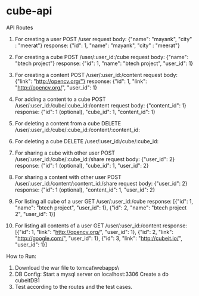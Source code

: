 # cube-api

API Routes

1.	For creating a user
POST 		/user
request body: {"name": "mayank", "city" : "meerat"}
response: {"id": 1, "name": "mayank", "city" : "meerat"}

2.	For creating a cube
POST 		/user/:user_id:/cube
	request body: {"name": "btech project"}
	response: {"id": 1, "name": "btech project", "user_id": 1}

3.	For creating a content
POST 		/user/:user_id:/content
	request body: {"link": "http://opencv.org/"}
	response: {"id": 1, "link": "http://opencv.org/", "user_id": 1}

4.	For adding a content to a cube
POST 		/user/:user_id:/cube/:cube_id:/content
request body: {"content_id": 1}
	response: {"id": 1 (optional), "cube_id": 1, "content_id": 1}

5.	For deleting a content from a cube
DELETE 	/user/:user_id:/cube/:cube_id:/content/:content_id:

6.	For deleting a cube
DELETE 	/user/:user_id:/cube/:cube_id:

7.	For sharing a cube with other user
POST 		/user/:user_id:/cube/:cube_id:/share
request body: {"user_id": 2}
	response: {"id": 1 (optional), "cube_id": 1, "user_id": 2}

8.	For sharing a content with other user
POST 		/user/:user_id:/content/:content_id:/share
request body: {"user_id": 2}
response: {"id": 1 (optional), "content_id": 1, "user_id": 2}	

9.	For listing all cube of a user
GET 		/user/:user_id:/cube
response: [{"id": 1, "name": "btech project", "user_id": 1},
{"id": 2, "name": "btech project 2", "user_id": 1}]

10.	For listing all contents of a user
GET 		/user/:user_id:/content
response: [{"id": 1, "link": "http://opencv.org/", "user_id": 1},
{"id": 2, "link": "http://google.com/", "user_id": 1},
{"id": 3, "link": "http://cubeit.io/", "user_id": 1}]


How to Run:

1. Download the war file to tomcat\webapps\
2. DB Config:
   Start a mysql server on localhost:3306
   Create a db cubeitDB1
3. Test according to the routes and the test cases.   
   

